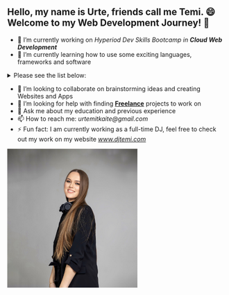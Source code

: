 ## Hello, my name is Urte, friends call me Temi. 😄 Welcome to my Web Development Journey! 👋
- 🔭 I’m currently working on _Hyperiod Dev Skills Bootcamp in ***Cloud Web Development***_
- 🌱 I’m currently learning how to use some exciting languages, frameworks and software
<details>
  <summary> Please see the list below:</summary>

| # | Languages |
|-----:|-----------|
|     1| JavaScript|
|     2| Java      |
|     3| HTML      | 
|     4| CSS       |
|     5| Python    |
|     6| React     |
|     7| JSX       |

</details>

- 👯 I’m looking to collaborate on brainstorming ideas and creating Websites and Apps 
- 🤔 I’m looking for help with finding <ins>**Freelance**</ins> projects to work on
- 💬 Ask me about my education and previous experience
- 📫 How to reach me: _urtemitkaite@gmail.com_
- ⚡ Fun fact: I am currently working as a full-time DJ, feel free to check out my work on my website _www.djtemi.com_
</summary>
<img alt="Profile pic.jpg" src="https://github.com/urtemi/urtemi/blob/main/Profile%20pic.jpg?raw=true" data-hpc="true" height=320px width=300px class="Box-sc-g0xbh4-0 fzFXnm">
<!--
**urtemi/urtemi** is a ✨ _special_ ✨ repository because its `README.md` (this file) appears on your GitHub profile.

Here are some ideas to get you started:

- 🔭 I’m currently working on ...
- 🌱 I’m currently learning ...
- 👯 I’m looking to collaborate on ...
- 🤔 I’m looking for help with ...
- 💬 Ask me about ...
- 📫 How to reach me: ...
- 😄 Pronouns: ...
- ⚡ Fun fact: ...
-->
